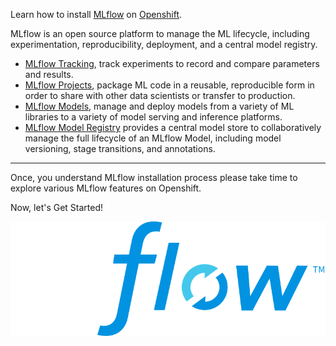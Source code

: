Learn how to install [MLflow](https://mlflow.org/) on [Openshift](https://www.openshift.com/).

MLflow is an open source platform to manage the ML lifecycle, including experimentation, reproducibility, deployment, and a central model registry.
- [MLflow Tracking](https://mlflow.org/docs/latest/tracking.html#tracking), track experiments to record and compare parameters and results.
- [MLflow Projects](https://mlflow.org/docs/latest/projects.html#projects), package ML code in a reusable, reproducible form in order to share with other data scientists or transfer to production.
- [MLflow Models](https://mlflow.org/docs/latest/models.html#models), manage and deploy models from a variety of ML libraries to a variety of model serving and inference platforms.
- [MLflow Model Registry](https://mlflow.org/docs/latest/model-registry.html#registry) provides a central model store to collaboratively manage the full lifecycle of an MLflow Model, including model versioning, stage transitions, and annotations. 

---

Once, you understand MLflow installation process please take time to explore various MLflow features on Openshift.

Now, let's Get Started!

![MLflow](assets/MLflow-logo-final-white-TM.png) 